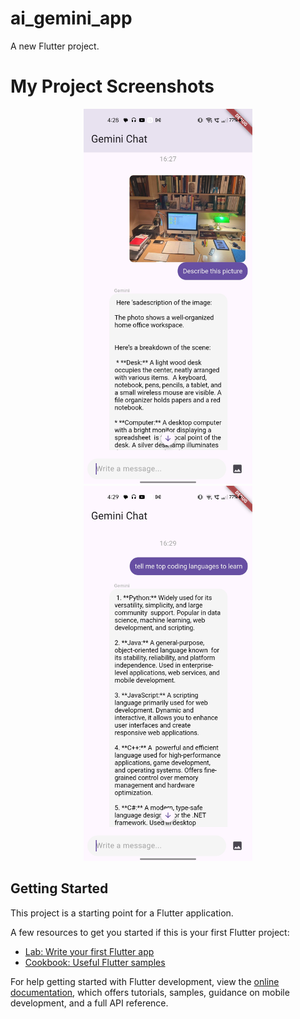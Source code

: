 # ai_gemini_app

A new Flutter project.

# My Project Screenshots

<div align="center">
  <img src="https://github.com/inder-7/Ai_gemini_chatbot/blob/master/Ui_screenshots/Screenshot_2024-12-30-16-28-15-13_310fb2abf4ba624709517533d69259d9.jpg" alt="Screenshot 1" height="600">
  <img src="https://github.com/inder-7/Ai_gemini_chatbot/blob/master/Ui_screenshots/Screenshot_2024-12-30-16-29-46-74_310fb2abf4ba624709517533d69259d9.jpg" alt="Screenshot 2" height="600">
</div>


## Getting Started

This project is a starting point for a Flutter application.

A few resources to get you started if this is your first Flutter project:

- [Lab: Write your first Flutter app](https://docs.flutter.dev/get-started/codelab)
- [Cookbook: Useful Flutter samples](https://docs.flutter.dev/cookbook)

For help getting started with Flutter development, view the
[online documentation](https://docs.flutter.dev/), which offers tutorials,
samples, guidance on mobile development, and a full API reference.
